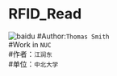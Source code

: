  RFID_Read
============
![baidu](http://www.baidu.com/img/bdlogo.gif) 
#Author:`Thomas Smith`<br>
#Work in `NUC`<br>
#作者：`江润东`<br>
#单位：`中北大学`
